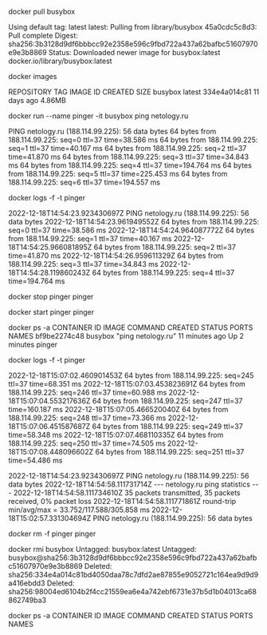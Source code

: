 docker pull busybox

Using default tag: latest
latest: Pulling from library/busybox
45a0cdc5c8d3: Pull complete
Digest: sha256:3b3128d9df6bbbcc92e2358e596c9fbd722a437a62bafbc51607970e9e3b8869
Status: Downloaded newer image for busybox:latest
docker.io/library/busybox:latest

docker images

REPOSITORY   TAG       IMAGE ID       CREATED       SIZE
busybox      latest    334e4a014c81   11 days ago   4.86MB

docker run --name pinger -it busybox ping netology.ru

PING netology.ru (188.114.99.225): 56 data bytes
64 bytes from 188.114.99.225: seq=0 ttl=37 time=38.586 ms
64 bytes from 188.114.99.225: seq=1 ttl=37 time=40.167 ms
64 bytes from 188.114.99.225: seq=2 ttl=37 time=41.870 ms
64 bytes from 188.114.99.225: seq=3 ttl=37 time=34.843 ms
64 bytes from 188.114.99.225: seq=4 ttl=37 time=194.764 ms
64 bytes from 188.114.99.225: seq=5 ttl=37 time=225.453 ms
64 bytes from 188.114.99.225: seq=6 ttl=37 time=194.557 ms

docker logs -f -t pinger

2022-12-18T14:54:23.923430697Z PING netology.ru (188.114.99.225): 56 data bytes
2022-12-18T14:54:23.961949552Z 64 bytes from 188.114.99.225: seq=0 ttl=37 time=38.586 ms
2022-12-18T14:54:24.964087772Z 64 bytes from 188.114.99.225: seq=1 ttl=37 time=40.167 ms
2022-12-18T14:54:25.966081895Z 64 bytes from 188.114.99.225: seq=2 ttl=37 time=41.870 ms
2022-12-18T14:54:26.959611329Z 64 bytes from 188.114.99.225: seq=3 ttl=37 time=34.843 ms
2022-12-18T14:54:28.119860243Z 64 bytes from 188.114.99.225: seq=4 ttl=37 time=194.764 ms

docker stop pinger
pinger

docker start pinger
pinger

docker ps -a
CONTAINER ID   IMAGE     COMMAND              CREATED          STATUS         PORTS     NAMES
bf9be2274c48   busybox   "ping netology.ru"   11 minutes ago   Up 2 minutes             pinger

docker logs -f -t pinger

2022-12-18T15:07:02.460901453Z 64 bytes from 188.114.99.225: seq=245 ttl=37 time=68.351 ms
2022-12-18T15:07:03.453823691Z 64 bytes from 188.114.99.225: seq=246 ttl=37 time=60.988 ms
2022-12-18T15:07:04.553217636Z 64 bytes from 188.114.99.225: seq=247 ttl=37 time=160.187 ms
2022-12-18T15:07:05.466520040Z 64 bytes from 188.114.99.225: seq=248 ttl=37 time=73.366 ms
2022-12-18T15:07:06.451587687Z 64 bytes from 188.114.99.225: seq=249 ttl=37 time=58.348 ms
2022-12-18T15:07:07.468110335Z 64 bytes from 188.114.99.225: seq=250 ttl=37 time=74.505 ms
2022-12-18T15:07:08.448096602Z 64 bytes from 188.114.99.225: seq=251 ttl=37 time=54.486 ms


2022-12-18T14:54:23.923430697Z PING netology.ru (188.114.99.225): 56 data bytes
2022-12-18T14:54:58.111731714Z --- netology.ru ping statistics ---
2022-12-18T14:54:58.111734610Z 35 packets transmitted, 35 packets received, 0% packet loss
2022-12-18T14:54:58.111771861Z round-trip min/avg/max = 33.752/117.588/305.858 ms
2022-12-18T15:02:57.331304694Z PING netology.ru (188.114.99.225): 56 data bytes


docker rm -f pinger
pinger

docker rmi busybox
Untagged: busybox:latest
Untagged: busybox@sha256:3b3128d9df6bbbcc92e2358e596c9fbd722a437a62bafbc51607970e9e3b8869
Deleted: sha256:334e4a014c81bd4050daa78c7dfd2ae87855e9052721c164ea9d9d9a416ebdd3
Deleted: sha256:98004ed6104b2f4cc21559ea6e4a742ebf6731e37b5d1b04013ca68862749ba3


docker ps -a
CONTAINER ID   IMAGE     COMMAND   CREATED   STATUS    PORTS     NAMES













